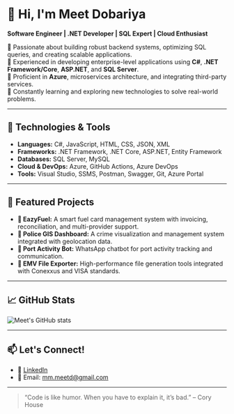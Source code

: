 # 👋 Hi, I'm Meet Dobariya

**Software Engineer | .NET Developer | SQL Expert | Cloud Enthusiast**

🔹 Passionate about building robust backend systems, optimizing SQL queries, and creating scalable applications.  
🔹 Experienced in developing enterprise-level applications using **C#**, **.NET Framework/Core**, **ASP.NET**, and **SQL Server**.  
🔹 Proficient in **Azure**, microservices architecture, and integrating third-party services.  
🔹 Constantly learning and exploring new technologies to solve real-world problems.

---

## 🔧 Technologies & Tools

- **Languages:** C#, JavaScript, HTML, CSS, JSON, XML  
- **Frameworks:** .NET Framework, .NET Core, ASP.NET, Entity Framework  
- **Databases:** SQL Server, MySQL  
- **Cloud & DevOps:** Azure, GitHub Actions, Azure DevOps  
- **Tools:** Visual Studio, SSMS, Postman, Swagger, Git, Azure Portal  

---

## 📌 Featured Projects

- **🏦 EazyFuel:** A smart fuel card management system with invoicing, reconciliation, and multi-provider support.  
- **🚓 Police GIS Dashboard:** A crime visualization and management system integrated with geolocation data.  
- **📡 Port Activity Bot:** WhatsApp chatbot for port activity tracking and communication.  
- **📁 EMV File Exporter:** High-performance file generation tools integrated with Conexxus and VISA standards.

---

## 📈 GitHub Stats

![Meet's GitHub stats](https://github-readme-stats.vercel.app/api?username=Mm-Meetd&show_icons=true&theme=radical)

---

## 📫 Let's Connect!

- 🔗 [LinkedIn](https://www.linkedin.com/in/meet-dobariya-159b94228/)
- 📧 Email: mm.meetd@gmail.com

---

> “Code is like humor. When you have to explain it, it’s bad.” – Cory House
